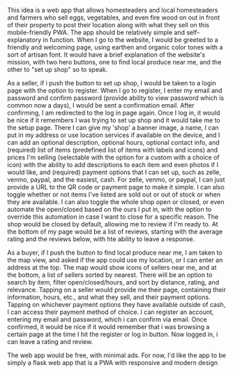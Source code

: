 This idea is a web app that allows homesteaders and local homesteaders and farmers who sell eggs, vegetables, and even fire wood on out in front of their property to post their location along with what they sell on this mobile-friendly PWA.  The app should be relatively simple and self-explanatory in function.  When I go to the website, I would be greeted to a friendly and welcoming page, using earthen and organic color tones with a sort of artisan font.  It would have a brief explanation of the website's mission, with two hero buttons, one to find local produce near me, and the other to "set up shop" so to speak.

As a seller, if i push the button to set up shop, I would be taken to a login page with the option to register.  When I go to register, I enter my email and password and confirm password (provide ability to view password which is common now a days), I would be sent a confirmation email.  After confirming, I am redirected to the log in page again.  Once I log in, it would be nice if it remembers I was trying to set up shop and it would take me to the setup page.  There I can give my 'shop' a banner image, a name, I can put in my address or use location services if available on the device, and I can add an optional description, optional hours, optional contact info, and (required) list of items (predefined list of items with labels and icons) and prices I'm selling (selectable with the option for a custom with a choice of icon) with the ability to add descriptions to each item and even photos if I would like, and (required) payment options that I can set up, such as zelle, venmo, paypal, and the easiest, cash.  For zelle, venmo, or paypal, I can just provide a URL to the QR code or payment page to make it simple.  I can also toggle whether or not items I've listed are sold out or out of stock or when they are available.  I can also toggle the whole shop open or closed, or even automate the open/closed based on the ours I put in, with the option to override this automation in case I want to close for a specific reason.  The shop would be closed by default, allowing me to review if I'm ready to.  At the bottom of my page would be a list of reviews, starting with the average rating and the reviews below, with hte ability to leave a response.

As a buyer, if I push the button to find local produce near me, I am taken to the map view, and asked if the app could use my location, or I can enter an address at the top.  The map would show icons of sellers near me, and at the bottom, a list of sellers sorted by nearest.  There will be an option to search by item, filter open/closed/hours, and sort by distance, rating, and relevance.  Tapping on a seller would provide me their page, containing their information, hours, etc., and what they sell, and their payment options.  Tapping on whichever payment options they have available outside of cash, I can access their payment method of choice.  I can register an account, entering my email and password, which i can confirm via email.  Once confirmed, it would be nice if it would remember that i was browsing a certain page at the time I hit the register or log in button.  Now logged in, i can leave a rating and review.

The web app would be free, with minimal ads.  For now, I'd like the app to be simply a flask web app that is a PWA with responsive and modern design
